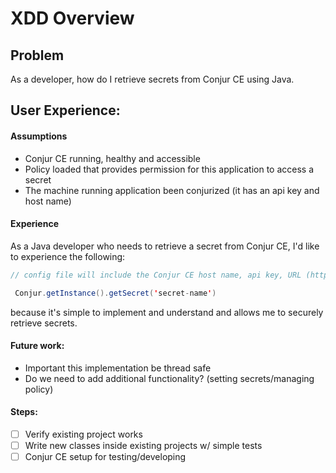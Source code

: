 # XDD Overview

## Problem
As a developer, how do I retrieve secrets from Conjur CE using Java.

## User Experience:

#### Assumptions
  * Conjur CE running, healthy and accessible
  * Policy loaded that provides permission for this application to access a secret
  * The machine running application been conjurized (it has an api key and host name)

#### Experience
As a Java developer who needs to retrieve a secret from Conjur CE, I'd like to experience the following:

```java
// config file will include the Conjur CE host name, api key, URL (https://conjur:3000), optionally a custom CA Cert (if no ca cert)

 Conjur.getInstance().getSecret('secret-name')
```

because it's simple to implement and understand and allows me to securely retrieve secrets.  

#### Future work:
* Important this implementation be thread safe
* Do we need to add additional functionality? (setting secrets/managing policy)

#### Steps:
- [ ] Verify existing project works
- [ ] Write new classes inside existing projects w/ simple tests
- [ ] Conjur CE setup for testing/developing
